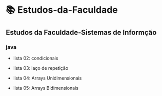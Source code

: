 # :books: Estudos-da-Faculdade
 
## Estudos da Faculdade-Sistemas de Informção
 
### java
 
- lista 02: condicionais

- lista 03: laço de repetição

- lista 04: Arrays Unidimensionais

- lista 05: Arrays Bidimensionais



